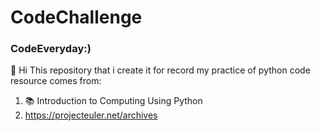 # CodeChallenge

### CodeEveryday:)

👋 Hi This repository that i create it for record my practice of python code
resource comes from:
1. 📚 Introduction to Computing Using Python
2. https://projecteuler.net/archives

